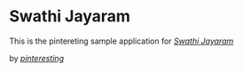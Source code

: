 # Swathi Jayaram
This is the pintereting sample application for [*Swathi Jayaram*](http://mattangriffel.com)

by [*pinteresting*](http://mattangriffel.com)